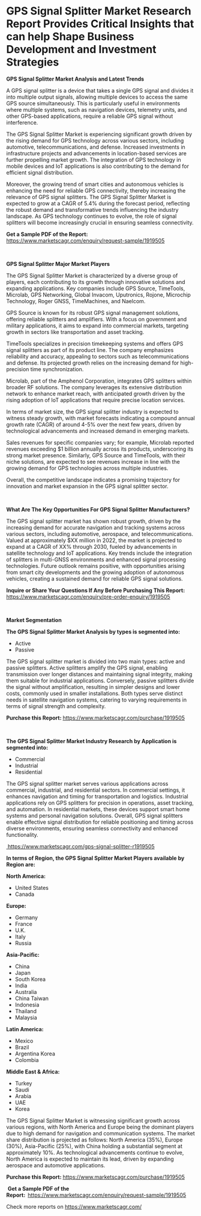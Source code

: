 <p><h1>GPS Signal Splitter Market Research Report Provides Critical Insights that can help Shape Business Development and Investment Strategies</h1></p><p><strong>GPS Signal Splitter Market Analysis and Latest Trends</strong></p>
<p><p>A GPS signal splitter is a device that takes a single GPS signal and divides it into multiple output signals, allowing multiple devices to access the same GPS source simultaneously. This is particularly useful in environments where multiple systems, such as navigation devices, telemetry units, and other GPS-based applications, require a reliable GPS signal without interference.</p><p>The GPS Signal Splitter Market is experiencing significant growth driven by the rising demand for GPS technology across various sectors, including automotive, telecommunications, and defense. Increased investments in infrastructure projects and advancements in location-based services are further propelling market growth. The integration of GPS technology in mobile devices and IoT applications is also contributing to the demand for efficient signal distribution.</p><p>Moreover, the growing trend of smart cities and autonomous vehicles is enhancing the need for reliable GPS connectivity, thereby increasing the relevance of GPS signal splitters. The GPS Signal Splitter Market is expected to grow at a CAGR of 5.4% during the forecast period, reflecting the robust demand and transformative trends influencing the industry landscape. As GPS technology continues to evolve, the role of signal splitters will become increasingly crucial in ensuring seamless connectivity.</p></p>
<p><strong>Get a Sample PDF of the Report:&nbsp;</strong> <a href="https://www.marketscagr.com/enquiry/request-sample/1919505?utm_campaign=1895&utm_medium=2&utm_source=Github&utm_content=ia&utm_term=20022025&utm_id=gps-signal-splitter">https://www.marketscagr.com/enquiry/request-sample/1919505</a></p>
<p>&nbsp;</p>
<p><strong>GPS Signal Splitter Major Market Players</strong></p>
<p><p>The GPS Signal Splitter Market is characterized by a diverse group of players, each contributing to its growth through innovative solutions and expanding applications. Key companies include GPS Source, TimeTools, Microlab, GPS Networking, Global Invacom, Uputronics, Rojone, Microchip Technology, Roger GNSS, TimeMachines, and Naelcom.</p><p>GPS Source is known for its robust GPS signal management solutions, offering reliable splitters and amplifiers. With a focus on government and military applications, it aims to expand into commercial markets, targeting growth in sectors like transportation and asset tracking.</p><p>TimeTools specializes in precision timekeeping systems and offers GPS signal splitters as part of its product line. The company emphasizes reliability and accuracy, appealing to sectors such as telecommunications and defense. Its projected growth relies on the increasing demand for high-precision time synchronization.</p><p>Microlab, part of the Amphenol Corporation, integrates GPS splitters within broader RF solutions. The company leverages its extensive distribution network to enhance market reach, with anticipated growth driven by the rising adoption of IoT applications that require precise location services.</p><p>In terms of market size, the GPS signal splitter industry is expected to witness steady growth, with market forecasts indicating a compound annual growth rate (CAGR) of around 4-5% over the next few years, driven by technological advancements and increased demand in emerging markets.</p><p>Sales revenues for specific companies vary; for example, Microlab reported revenues exceeding $1 billion annually across its products, underscoring its strong market presence. Similarly, GPS Source and TimeTools, with their niche solutions, are expected to see revenues increase in line with the growing demand for GPS technologies across multiple industries. </p><p>Overall, the competitive landscape indicates a promising trajectory for innovation and market expansion in the GPS signal splitter sector.</p></p>
<p>&nbsp;</p>
<p><strong>What Are The Key Opportunities For GPS Signal Splitter Manufacturers?</strong></p>
<p><p>The GPS signal splitter market has shown robust growth, driven by the increasing demand for accurate navigation and tracking systems across various sectors, including automotive, aerospace, and telecommunications. Valued at approximately $XX million in 2022, the market is projected to expand at a CAGR of XX% through 2030, fueled by advancements in satellite technology and IoT applications. Key trends include the integration of splitters in multi-GNSS environments and enhanced signal processing technologies. Future outlook remains positive, with opportunities arising from smart city developments and the growing adoption of autonomous vehicles, creating a sustained demand for reliable GPS signal solutions.</p></p>
<p><strong>Inquire or Share Your Questions If Any Before Purchasing This Report:</strong> <a href="https://www.marketscagr.com/enquiry/pre-order-enquiry/1919505?utm_campaign=1895&utm_medium=2&utm_source=Github&utm_content=ia&utm_term=20022025&utm_id=gps-signal-splitter">https://www.marketscagr.com/enquiry/pre-order-enquiry/1919505</a></p>
<p>&nbsp;</p>
<p><strong>Market Segmentation</strong></p>
<p><strong>The GPS Signal Splitter Market Analysis by types is segmented into:</strong></p>
<p><ul><li>Active</li><li>Passive</li></ul></p>
<p><p>The GPS signal splitter market is divided into two main types: active and passive splitters. Active splitters amplify the GPS signal, enabling transmission over longer distances and maintaining signal integrity, making them suitable for industrial applications. Conversely, passive splitters divide the signal without amplification, resulting in simpler designs and lower costs, commonly used in smaller installations. Both types serve distinct needs in satellite navigation systems, catering to varying requirements in terms of signal strength and complexity.</p></p>
<p><strong>Purchase this Report:&nbsp;</strong><a href="https://www.marketscagr.com/purchase/1919505?utm_campaign=1895&utm_medium=2&utm_source=Github&utm_content=ia&utm_term=20022025&utm_id=gps-signal-splitter">https://www.marketscagr.com/purchase/1919505</a></p>
<p>&nbsp;</p>
<p><strong>The GPS Signal Splitter Market Industry Research by Application is segmented into:</strong></p>
<p><ul><li>Commercial</li><li>Industrial</li><li>Residential</li></ul></p>
<p><p>The GPS signal splitter market serves various applications across commercial, industrial, and residential sectors. In commercial settings, it enhances navigation and timing for transportation and logistics. Industrial applications rely on GPS splitters for precision in operations, asset tracking, and automation. In residential markets, these devices support smart home systems and personal navigation solutions. Overall, GPS signal splitters enable effective signal distribution for reliable positioning and timing across diverse environments, ensuring seamless connectivity and enhanced functionality.</p></p>
<p><a href="https://www.marketscagr.com/gps-signal-splitter-r1919505?utm_campaign=1895&utm_medium=2&utm_source=Github&utm_content=ia&utm_term=20022025&utm_id=gps-signal-splitter">&nbsp;https://www.marketscagr.com/gps-signal-splitter-r1919505</a></p>
<p><strong>In terms of Region, the GPS Signal Splitter Market Players available by Region are:</strong></p>
<p>
    <p> <strong> North America: </strong>
        <ul>
            <li>United States</li>
            <li>Canada</li>
        </ul>
        </p> 
    <p> <strong> Europe: </strong>
        <ul>
            <li>Germany</li>
            <li>France</li>
            <li>U.K.</li>
            <li>Italy</li>
            <li>Russia</li>
        </ul>
        </p> 
    <p> <strong> Asia-Pacific: </strong>
        <ul>
            <li>China</li>
            <li>Japan</li>
            <li>South Korea</li>
            <li>India</li>
            <li>Australia</li>
            <li>China Taiwan</li>
            <li>Indonesia</li>
            <li>Thailand</li>
            <li>Malaysia</li>
        </ul>
        </p> 
    <p> <strong> Latin America: </strong>
        <ul>
            <li>Mexico</li>
            <li>Brazil</li>
            <li>Argentina Korea</li>
            <li>Colombia</li>
        </ul>
        </p> 
    <p> <strong> Middle East & Africa: </strong>
        <ul>
            <li>Turkey</li>
            <li>Saudi</li>
            <li>Arabia</li>
            <li>UAE</li>
            <li>Korea</li>
        </ul>
    </p>
    </p>
<p><p>The GPS Signal Splitter Market is witnessing significant growth across various regions, with North America and Europe being the dominant players due to high demand for navigation and communication systems. The market share distribution is projected as follows: North America (35%), Europe (30%), Asia-Pacific (25%), with China holding a substantial segment at approximately 10%. As technological advancements continue to evolve, North America is expected to maintain its lead, driven by expanding aerospace and automotive applications.</p></p>
<p><strong>Purchase this Report: </strong><a href="https://www.marketscagr.com/purchase/1919505?utm_campaign=1895&utm_medium=2&utm_source=Github&utm_content=ia&utm_term=20022025&utm_id=gps-signal-splitter">https://www.marketscagr.com/purchase/1919505</a></p>
<p>&nbsp;<strong>Get a Sample PDF of the Report:&nbsp;&nbsp;</strong><a href="https://www.marketscagr.com/enquiry/request-sample/1919505?utm_campaign=1895&utm_medium=2&utm_source=Github&utm_content=ia&utm_term=20022025&utm_id=gps-signal-splitter">https://www.marketscagr.com/enquiry/request-sample/1919505</a></p>
<p><strong></strong></p>
<p>Check more reports on <a href="https://www.marketscagr.com/?utm_campaign=1895&utm_medium=2&utm_source=Github&utm_content=ia&utm_term=20022025&utm_id=gps-signal-splitter">https://www.marketscagr.com/</a></p>
